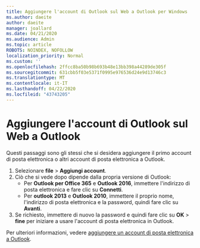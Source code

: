 ```yaml
---
title: Aggiungere l'account di Outlook sul Web a Outlook per Windows
ms.author: daeite
author: daeite
manager: joallard
ms.date: 04/21/2020
ms.audience: Admin
ms.topic: article
ROBOTS: NOINDEX, NOFOLLOW
localization_priority: Normal
ms.custom: ''
ms.openlocfilehash: 2ffcc8ba50b98b693b48e13bb398a44289de305f
ms.sourcegitcommit: 631cbb5f03e5371f0995e976536d24e9d13746c3
ms.translationtype: MT
ms.contentlocale: it-IT
ms.lasthandoff: 04/22/2020
ms.locfileid: "43743205"
---
```

# <a name="add-your-outlook-on-the-web-account-to-outlook"></a>Aggiungere l'account di Outlook sul Web a Outlook

Questi passaggi sono gli stessi che si desidera aggiungere il primo account di posta elettronica o altri account di posta elettronica a Outlook.

1. Selezionare **file** > **Aggiungi account**.
1. Ciò che si vede dopo dipende dalla propria versione di Outlook:
    - Per **Outlook per Office 365** e **Outlook 2016**, immettere l'indirizzo di posta elettronica e fare clic su **Connetti**.
    - Per **outlook 2013** e **Outlook 2010**, immettere il proprio nome, l'indirizzo di posta elettronica e la password, quindi fare clic su **Avanti**.
1. Se richiesto, immettere di nuovo la password e quindi fare clic su **OK** > **fine** per iniziare a usare l'account di posta elettronica in Outlook.

Per ulteriori informazioni, vedere [aggiungere un account di posta elettronica a Outlook](https://support.office.com/article/6e27792a-9267-4aa4-8bb6-c84ef146101b).
